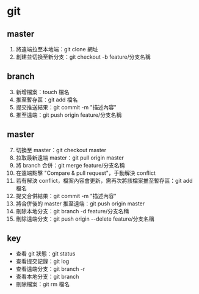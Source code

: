 # git
## master
1. 將遠端拉至本地端：git clone 網址
2. 創建並切換至新分支：git checkout -b feature/分支名稱

## branch
3. 新增檔案：touch 檔名
4. 推至暫存區：git add 檔名
5. 提交推送結果：git commit -m "描述內容"
6. 推至遠端：git push origin feature/分支名稱

## master
7. 切換至 master：git checkout master
8. 拉取最新遠端 master：git pull origin master
9. 將 branch 合併：git merge feature/分支名稱
10. 在遠端點擊 "Compare & pull request"，手動解決 conflict
11. 若有解決 conflict，檔案內容會更新，需再次將該檔案推至暫存區：git add 檔名
12. 提交合併結果：git commit -m "描述內容"
13. 將合併後的 master 推至遠端：git push origin master
14. 刪除本地分支：git branch -d feature/分支名稱
15. 刪除遠端分支：git push origin --delete feature/分支名稱

## key
- 查看 git 狀態：git status
- 查看提交記錄：git log
- 查看遠端分支：git branch -r
- 查看本地分支：git branch
- 刪除檔案：git rm 檔名

